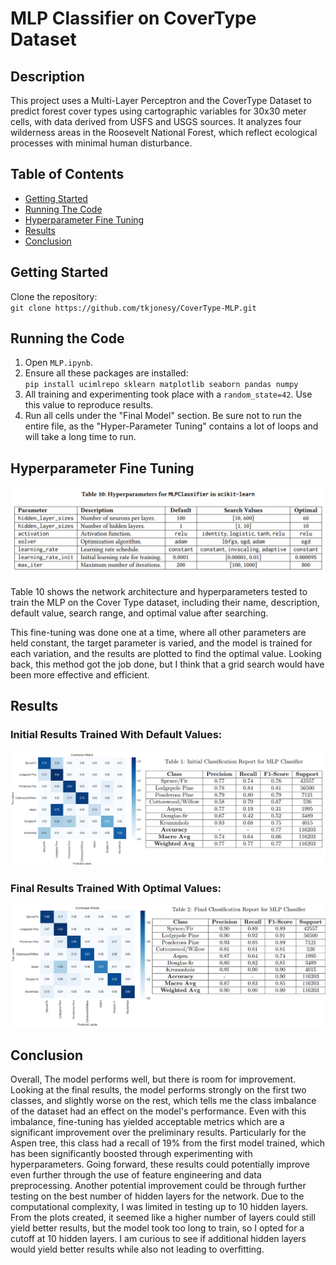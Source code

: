 # MLP Classifier on CoverType Dataset

## Description
This project uses a Multi-Layer Perceptron and the CoverType Dataset to predict forest cover types using cartographic variables for 30x30 meter cells, with data derived from USFS and USGS sources. It analyzes four wilderness areas in the Roosevelt National Forest, which reflect ecological processes with minimal human disturbance.

## Table of Contents

- [Getting Started](#getting-started)
- [Running The Code](#running-the-code)
- [Hyperparameter Fine Tuning](#hyperparameter-fine-tuning)
- [Results](#results)
- [Conclusion](#conclusion)

## Getting Started
Clone the repository:<br>
`git clone https://github.com/tkjonesy/CoverType-MLP.git`

## Running the Code
1. Open `MLP.ipynb`.
2. Ensure all these packages are installed: <br>
    `pip install ucimlrepo sklearn matplotlib seaborn pandas numpy`
3. All training and experimenting took place with a `random_state=42`. Use this value to reproduce results.
4. Run all cells under the "Final Model" section. Be sure not to run the entire file, as the  "Hyper-Parameter Tuning" contains a lot of loops and will take a long time to run.

## Hyperparameter Fine Tuning
![Hyperparameters for MLPClassifier in scikit-learn](Images/hypersearch.png)

Table 10 shows the network architecture and hyperparameters tested to train the MLP on the Cover Type dataset, including their name, description, default value, search range, and optimal value after searching.

This fine-tuning was done one at a time, where all other parameters are held constant, the target parameter is varied, and the model is trained for each variation, and the results are plotted to find the optimal value. Looking back, this method got the job done, but I think that a grid search would have been more effective and efficient. 

## Results
### Initial Results Trained With Default Values:
![Initial Results for Training](Images/initial.png)
### Final Results Trained With Optimal Values:
![Final Results After Hyperparameter Tuning](Images/finalresults.png)

## Conclusion
Overall, The model performs well, but there is room for improvement. Looking at the final results, the model performs strongly on the first two classes, and slightly worse on the rest, which tells me the class imbalance of the dataset had an effect on the model's performance. Even with this imbalance, fine-tuning has yielded acceptable metrics which are a significant improvement over the preliminary results. Particularly for the Aspen tree, this class had a recall of 19% from the first model trained, which has been significantly boosted through experimenting with hyperparameters. Going forward, these results could potentially improve even further through the use of feature engineering and data preprocessing. Another potential improvement could be through further testing on the best number of hidden layers for the network. Due to the computational complexity, I was limited in testing up to 10 hidden layers. From the plots created, it seemed like a higher number of layers could still yield better results, but the model took too long to train, so I opted for a cutoff at 10 hidden layers. I am curious to see if additional hidden layers would yield better results while also not leading to overfitting.